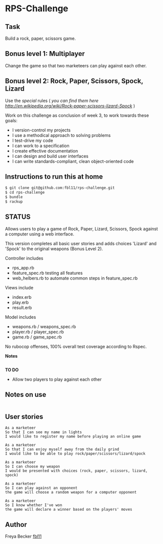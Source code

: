 RPS-Challenge
==================

Task
-------
Build a rock, paper, scissors game.

## Bonus level 1: Multiplayer

Change the game so that two marketeers can play against each other.

## Bonus level 2: Rock, Paper, Scissors, Spock, Lizard

Use the _special_ rules ( _you can find them here http://en.wikipedia.org/wiki/Rock-paper-scissors-lizard-Spock_ )

Work on this challenge as conclusion of week 3, to work towards these goals:

* I version-control my projects
* I use a methodical approach to solving problems
* I test-drive my code
* I can work to a specification
* I create effective documentation
* I can design and build user interfaces
* I can write standards-compliant, clean object-oriented code

Instructions to run this at home
-----
```sh
$ git clone git@github.com:fbl11/rps-challenge.git
$ cd rps-challenge
$ bundle
$ rackup
```

STATUS
-----
Allows users to play a game of Rock, Paper, Lizard, Scissors, Spock against a computer using a web interface.

This version completes all basic user stories and adds choices 'Lizard' and 'Spock' to the original weapons (Bonus Level 2).

Controller
includes
- rps_app.rb
- feature_spec.rb testing all features
- web_helbers.rb to automate common steps in feature_spec.rb

Views
include
- index.erb
- play.erb
- result.erb

Model
includes
- weapons.rb / weapons_spec.rb
- player.rb / player_spec.rb
- game.rb / game_spec.rb

No rubocop offenses, 100% overall test coverage according to Rspec.

**Notes**
```
```

**TO DO**

- Allow two players to play against each other

Notes on use
------------------
```
```

User stories
-----
```
As a marketeer
So that I can see my name in lights
I would like to register my name before playing an online game

As a marketeer
So that I can enjoy myself away from the daily grind
I would like to be able to play rock/paper/scissors/lizard/spock

As a marketeer
So I can choose my weapon
I would be presented with choices (rock, paper, scissors, lizard, spock)

As a marketeer
So I can play against an opponent
the game will choose a random weapon for a computer opponent

As a marketeer
So I know whether I've won
the game will declare a winner based on the players' moves

```

Author
-----
Freya Becker [fbl11](https://github.com/fbl11/)
